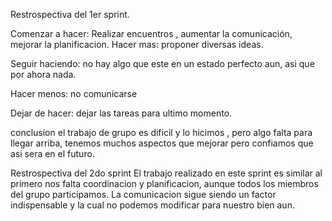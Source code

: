 Restrospectiva del 1er sprint.

Comenzar a hacer:
Realizar encuentros , aumentar la comunicación, mejorar la planificacion.
Hacer mas:
proponer diversas ideas.

Seguir haciendo:
no hay algo que este en un estado perfecto aun, asi que por ahora nada. 

Hacer menos:
 no comunicarse 
 
Dejar de hacer:
dejar las tareas para ultimo momento.


conclusion 
el trabajo de grupo es dificil y lo hicimos , pero algo falta para llegar arriba, tenemos muchos aspectos que mejorar pero confiamos que asi sera en el futuro. 

Restrospectiva del 2do sprint 
El trabajo realizado en este sprint es similar al primero nos falta coordinacion y planificacion, aunque todos los miembros del grupo participamos. La comunicacion sigue siendo un factor indispensable y la cual no podemos modificar para nuestro bien aun.
